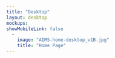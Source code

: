 ```yaml
---
title: "Desktop"
layout: desktop
mockups:
showMobileLink: false
  -
    image: "AIMS-home-desktop_v1B.jpg"
    title: "Home Page"
---
```

